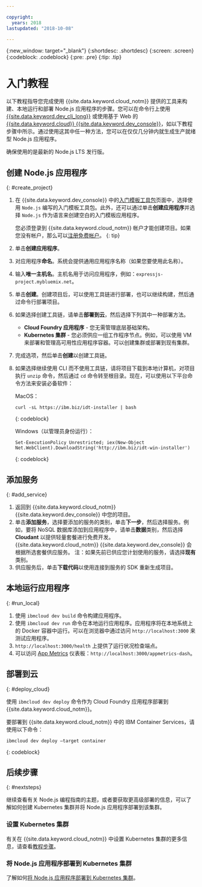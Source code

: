 ```yaml
---

copyright:
  years: 2018
lastupdated: "2018-10-08"

---
```


{:new_window: target="_blank"}
{:shortdesc: .shortdesc}
{:screen: .screen}
{:codeblock: .codeblock}
{:pre: .pre}
{:tip: .tip}

# 入门教程

以下教程指导您完成使用 {{site.data.keyword.cloud_notm}} 提供的工具来构建、本地运行和部署 Node.js 应用程序的步骤。您可以在命令行上使用 [{{site.data.keyword.dev_cli_long}}](https://console.bluemix.net/docs/cloudnative/dev_cli.html#add-cli) 或使用基于 Web 的 [{{site.data.keyword.cloud}} {{site.data.keyword.dev_console}}](https://console.bluemix.net/developer/appservice/dashboard)，如以下教程步骤中所示。通过使用这其中任一种方法，您可以在仅仅几分钟内就生成生产就绪型 Node.js 应用程序。

确保使用的是最新的 Node.js LTS 发行版。

## 创建 Node.js 应用程序
{: #create_project}

1. 在 {{site.data.keyword.dev_console}} 中的[入门模板工具包](https://console.bluemix.net/developer/appservice/starter-kits)页面中，选择使用 `Node.js` 编写的入门模板工具包。此外，还可以通过单击**创建应用程序**并选择 `Node.js` 作为语言来创建空白的入门模板应用程序。

    您必须登录到 {{site.data.keyword.cloud_notm}} 帐户才能创建项目。如果您没有帐户，那么可以[注册免费帐户](https://console.bluemix.net/registration)。
    {: tip}

2. 单击**创建应用程序**。
3. 对应用程序**命名**。系统会提供通用应用程序名称（如果您要使用此名称）。
4. 输入**唯一主机名**。主机名用于访问应用程序，例如：`expressjs-project.mybluemix.net`。
5. 单击**创建**。创建项目后，可以使用工具链进行部署，也可以继续构建，然后通过命令行部署项目。
6. 如果选择创建工具链，请单击**部署到云**，然后选择下列其中一种部署方法。
    * **Cloud Foundry 应用程序** - 您无需管理底层基础架构。
    * **Kubernetes 集群** - 您必须供应一组工作程序节点。例如，可以使用 VM 来部署和管理高可用性应用程序容器。可以创建集群或部署到现有集群。

7. 完成选项，然后单击**创建**以创建工具链。

8. 如果选择继续使用 CLI 而不使用工具链，请将项目下载到本地计算机，对项目执行 `unzip` 命令，然后通过 `cd` 命令转至根目录。现在，可以使用以下平台命令方法来安装必备软件：

    MacOS：
    ```
    curl -sL https://ibm.biz/idt-installer | bash
    ```
    {: codeblock}

    Windows（以管理员身份运行）：
    ```
    Set-ExecutionPolicy Unrestricted; iex(New-Object Net.WebClient).DownloadString('http://ibm.biz/idt-win-installer')
    ```
    {: codeblock}

## 添加服务
{: #add_service}

1. 返回到 {{site.data.keyword.cloud_notm}} {{site.data.keyword.dev_console}} 中您的项目。
2. 单击**添加服务**，选择要添加的服务的类别，单击**下一步**，然后选择服务。例如，要将 NoSQL 数据库添加到应用程序中，请单击**数据**类别，然后选择 **Cloudant** 以提供轻量套餐进行免费开发。{{site.data.keyword.cloud_notm}} {{site.data.keyword.dev_console}} 会根据所选套餐供应服务。
注：如果先前已供应您计划使用的服务，请选择**现有**类别。
3. 供应服务后，单击**下载代码**以使用连接到服务的 SDK 重新生成项目。

<!--
<video of creating a project and adding a service>
-->

## 本地运行应用程序
{: #run_local}

1. 使用 `ibmcloud dev build` 命令构建应用程序。
2. 使用 `ibmcloud dev run` 命令在本地运行应用程序。应用程序将在本地系统上的 Docker 容器中运行。可以在浏览器中通过访问 `http://localhost:3000` 来测试应用程序。
3. `http://localhost:3000/health` 上提供了运行状况检查端点。
4. 可以访问 [App Metrics](https://developer.ibm.com/node/monitoring-post-mortem/application-metrics-node-js/) 仪表板：`http://localhost:3000/appmetrics-dash`。

<!--
<video>
-->

## 部署到云
{: #deploy_cloud}

使用 `ibmcloud dev deploy` 命令作为 Cloud Foundry 应用程序部署到 {{site.data.keyword.cloud_notm}}。 

要部署到 {{site.data.keyword.cloud_notm}} 中的 IBM Container Services，请使用以下命令：
```
ibmcloud dev deploy –target container 
```
{: codeblock}

## 后续步骤
{: #nextsteps}

继续查看有关 Node.js 编程指南的主题，或者要获取更高级部署的信息，可以了解如何创建 Kubernetes 集群并将 Node.js 应用程序部署到该集群。

### 设置 Kubernetes 集群
有关在 {{site.data.keyword.cloud_notm}} 中设置 Kubernetes 集群的更多信息，请查看[教程步骤](https://console.bluemix.net/docs/containers/cs_clusters.html#clusters)。

### 将 Node.js 应用程序部署到 Kubernetes 集群
了解如何[将 Node.js 应用程序部署到 Kubernetes 集群](../containers/cs_tutorials_apps.html)。
